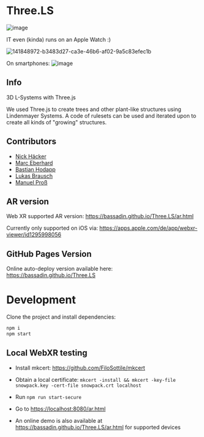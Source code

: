 # Three.LS

![image](https://user-images.githubusercontent.com/1810902/141849317-4e6547c1-4afa-4e9b-bcd8-71d5707f18a2.png)

IT even (kinda) runs on an Apple Watch :)

![141848972-b3483d27-ca3e-46b6-af02-9a5c83efec1b](https://user-images.githubusercontent.com/1810902/141849203-d0e1b49c-2bf9-4c97-87d8-3478a84b783b.jpg)

On smartphones:
![image](https://user-images.githubusercontent.com/1810902/141849847-e466adab-5a88-4975-ab94-3974326f5334.png)


## Info

3D L-Systems with Three.js

We used Three.js to create trees and other plant-like structures using Lindenmayer Systems. A code of rulesets can be used and iterated upon to create all kinds of "growing" structures. 

## Contributors

- [Nick Häcker](https://github.com/NickHaecker)
- [Marc Eberhard](https://github.com/bymarcx)
- [Bastian Hodapp](https://github.com/Bassadin)
- [Lukas Brausch](https://github.com/LukasBrauschHFU)
- [Manuel Proß](https://github.com/manuel-pross)

## AR version

Web XR supported AR version: https://bassadin.github.io/Three.LS/ar.html

Currently only supported on iOS via: https://apps.apple.com/de/app/webxr-viewer/id1295998056

## GitHub Pages Version

Online auto-deploy version available here: <https://bassadin.github.io/Three.LS>

# Development

Clone the project and install dependencies:

```bash
npm i
npm start
```

## Local WebXR testing

-   Install mkcert: <https://github.com/FiloSottile/mkcert>
-   Obtain a local certificate: `mkcert -install && mkcert -key-file snowpack.key -cert-file snowpack.crt localhost`
-   Run `npm run start-secure`
-   Go to <https://localhost:8080/ar.html>

-   An online demo is also available at <https://bassadin.github.io/Three.LS/ar.html> for supported devices
